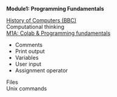 <b>Module1: Programming Fundamentals</b>  

 
[History of Computers (BBC)](https://www.youtube.com/watch?v=6dME3wgaQpM&list=PL1331A4548513EA81)  
Computational thinking  
[M1A: Colab & Programming fundamentals](https://colab.research.google.com/drive/1pVkmyO5o25ySDo1UjKOPco5vzXlpZLl-)     
- Comments
- Print output
- Variables
- User input
- Assignment operator  

Files  
Unix commands  
